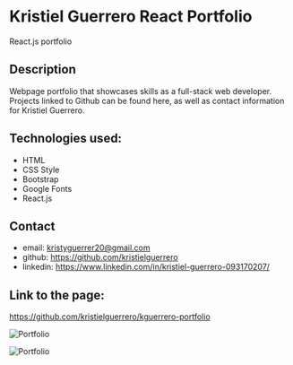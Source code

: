 # Kristiel Guerrero React Portfolio

React.js portfolio

## Description

Webpage portfolio that showcases skills as a full-stack web developer. Projects linked to Github can be found here, as well as contact information for Kristiel Guerrero.

## Technologies used:

- HTML
- CSS Style
- Bootstrap
- Google Fonts
- React.js

## Contact

- email: kristyguerrer20@gmail.com
- github: https://github.com/kristielguerrero
- linkedin: https://www.linkedin.com/in/kristiel-guerrero-093170207/

## Link to the page:

https://github.com/kristielguerrero/kguerrero-portfolio

![Portfolio](/assets/Portfolio.PNG)

![Portfolio](/assets/portfolio-gif.gif)
